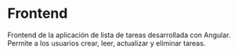 # Frontend
Frontend de la aplicación de lista de tareas desarrollada con Angular. Permite a los usuarios crear, leer, actualizar y eliminar tareas.
